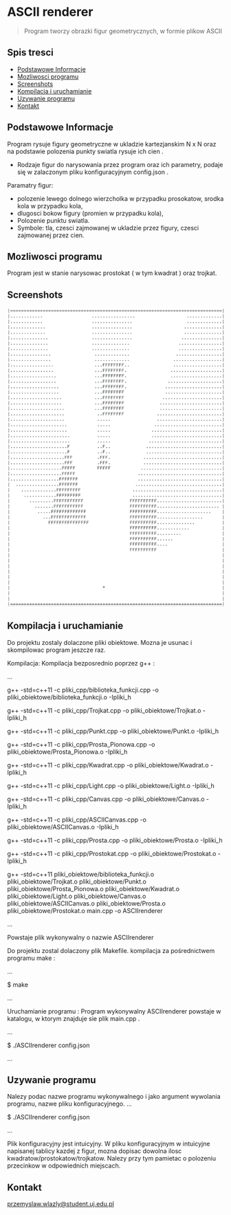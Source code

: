 # ASCII renderer
> Program tworzy obrazki figur geometrycznych, w formie plikow ASCII


## Spis tresci
* [Podstawowe Informacje](#podstawowe-informacje)
* [Mozliwosci programu](#mozliwosci-programu)
* [Screenshots](#screenshots)
* [Kompilacja i uruchamianie](#kompilacja-i-uruchamianie)
* [Uzywanie programu](#uzywanie-programu)
* [Kontakt](#kontakt)


## Podstawowe Informacje
Program rysuje figury geometryczne w ukladzie kartezjanskim N x N oraz na podstawie polozenia punkty swiatla rysuje ich cien .
- Rodzaje figur do narysowania przez program oraz ich parametry, podaje się w zalaczonym pliku konfiguracyjnym config.json .

Paramatry figur: 
- polozenie lewego dolnego wierzcholka w przypadku prosokatow, srodka kola w przypadku kola, 
- dlugosci bokow figury (promien w przypadku kola),
- Polozenie punktu swiatla.
- Symbole: tla, czesci zajmowanej w ukladzie przez figury, czesci zajmowanej przez cien.


## Mozliwosci programu
Program jest w stanie narysowac prostokat ( w tym kwadrat ) oraz trojkat.


## Screenshots
![Example screenshot](./obrazy_do_pliku_Readme/Obraz_1.png)


## Kompilacja i uruchamianie

Do projektu zostaly dolaczone pliki obiektowe. Mozna je usunac i skompilowac program jeszcze raz.

Kompilacja:
Kompilacja bezposrednio poprzez g++ :

... 

g++ -std=c++11 -c pliki_cpp/biblioteka_funkcji.cpp -o pliki_obiektowe/biblioteka_funkcji.o -Ipliki_h

g++ -std=c++11 -c pliki_cpp/Trojkat.cpp -o pliki_obiektowe/Trojkat.o -Ipliki_h

g++ -std=c++11 -c pliki_cpp/Punkt.cpp -o pliki_obiektowe/Punkt.o -Ipliki_h

g++ -std=c++11 -c pliki_cpp/Prosta_Pionowa.cpp -o pliki_obiektowe/Prosta_Pionowa.o -Ipliki_h

g++ -std=c++11 -c pliki_cpp/Kwadrat.cpp -o pliki_obiektowe/Kwadrat.o -Ipliki_h

g++ -std=c++11 -c pliki_cpp/Light.cpp -o pliki_obiektowe/Light.o -Ipliki_h

g++ -std=c++11 -c pliki_cpp/Canvas.cpp -o pliki_obiektowe/Canvas.o -Ipliki_h

g++ -std=c++11 -c pliki_cpp/ASCIICanvas.cpp -o pliki_obiektowe/ASCIICanvas.o -Ipliki_h

g++ -std=c++11 -c pliki_cpp/Prosta.cpp -o pliki_obiektowe/Prosta.o -Ipliki_h

g++ -std=c++11 -c pliki_cpp/Prostokat.cpp -o pliki_obiektowe/Prostokat.o -Ipliki_h

g++ -std=c++11 pliki_obiektowe/biblioteka_funkcji.o pliki_obiektowe/Trojkat.o pliki_obiektowe/Punkt.o pliki_obiektowe/Prosta_Pionowa.o pliki_obiektowe/Kwadrat.o pliki_obiektowe/Light.o pliki_obiektowe/Canvas.o pliki_obiektowe/ASCIICanvas.o pliki_obiektowe/Prosta.o pliki_obiektowe/Prostokat.o main.cpp -o ASCIIrenderer

... 

Powstaje plik wykonywalny o nazwie ASCIIrenderer

Do projektu zostal dolaczony plik Makefile. 
kompilacja za pośrednictwem programu make :

...

$ make

... 

Uruchamianie programu :
Program wykonywalny ASCIIrenderer powstaje w katalogu, w ktorym znajduje sie plik main.cpp .

...

$ ./ASCIIrenderer config.json

... 


## Uzywanie programu


Nalezy podac nazwe programu wykonywalnego i jako argument wywolania programu, nazwe pliku konfiguracyjnego.
...

$ ./ASCIIrenderer config.json

... 


Plik konfiguracyjny jest intuicyjny.
W pliku konfiguracyjnym w intuicyjne napisanej tablicy kazdej z figur, mozna dopisac dowolna ilosc kwadratow/prostokatow/trojkatow.
Nalezy przy tym pamietac o polozeniu przecinkow w odpowiednich miejscach.


## Kontakt
przemyslaw.wlazly@student.uj.edu.pl



